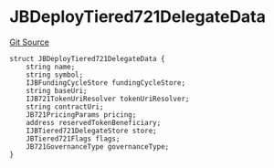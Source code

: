 # JBDeployTiered721DelegateData

[Git Source](https://github.com/jbx-protocol/juice-721-delegate/blob/6897119af158934bfd920f0f9a55758085111dd3/contracts/structs/JBDeployTiered721DelegateData.sol)

```solidity
struct JBDeployTiered721DelegateData {
    string name;
    string symbol;
    IJBFundingCycleStore fundingCycleStore;
    string baseUri;
    IJB721TokenUriResolver tokenUriResolver;
    string contractUri;
    JB721PricingParams pricing;
    address reservedTokenBeneficiary;
    IJBTiered721DelegateStore store;
    JBTiered721Flags flags;
    JB721GovernanceType governanceType;
}
```

